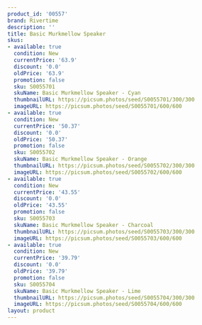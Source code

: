```yaml
---
product_id: '00557'
brand: Rivertime
description: ''
title: Basic Murkmellow Speaker
skus:
- available: true
  condition: New
  currentPrice: '63.9'
  discount: '0.0'
  oldPrice: '63.9'
  promotion: false
  sku: S0055701
  skuName: Basic Murkmellow Speaker - Cyan
  thumbnailURL: https://picsum.photos/seed/S0055701/300/300
  imageURL: https://picsum.photos/seed/S0055701/600/600
- available: true
  condition: New
  currentPrice: '50.37'
  discount: '0.0'
  oldPrice: '50.37'
  promotion: false
  sku: S0055702
  skuName: Basic Murkmellow Speaker - Orange
  thumbnailURL: https://picsum.photos/seed/S0055702/300/300
  imageURL: https://picsum.photos/seed/S0055702/600/600
- available: true
  condition: New
  currentPrice: '43.55'
  discount: '0.0'
  oldPrice: '43.55'
  promotion: false
  sku: S0055703
  skuName: Basic Murkmellow Speaker - Charcoal
  thumbnailURL: https://picsum.photos/seed/S0055703/300/300
  imageURL: https://picsum.photos/seed/S0055703/600/600
- available: true
  condition: New
  currentPrice: '39.79'
  discount: '0.0'
  oldPrice: '39.79'
  promotion: false
  sku: S0055704
  skuName: Basic Murkmellow Speaker - Lime
  thumbnailURL: https://picsum.photos/seed/S0055704/300/300
  imageURL: https://picsum.photos/seed/S0055704/600/600
layout: product
---
```

